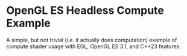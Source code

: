 # OpenGL ES Headless Compute Example

A simple, but not trivial (i.e. it actually does computation) example
of compute shader usage with EGL, OpenGL ES 3.1, and C++23 features.
